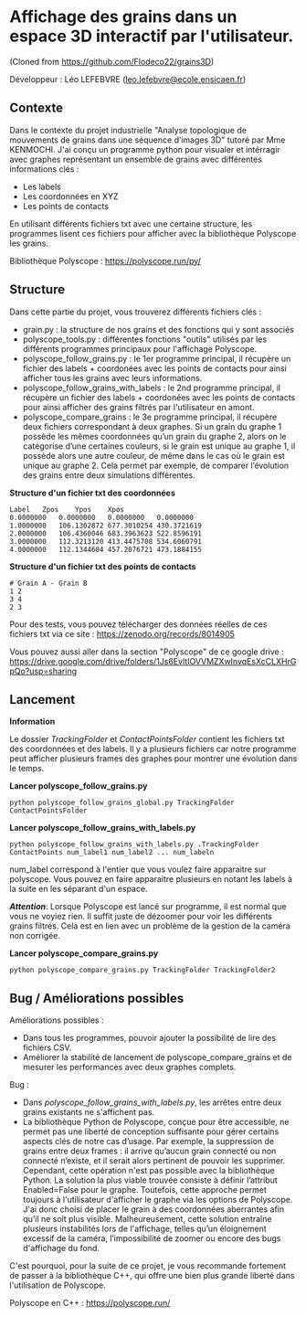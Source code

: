 # Affichage des grains dans un espace 3D interactif par l'utilisateur.

(Cloned from https://github.com/Flodeco22/grains3D)

Développeur : Léo LEFEBVRE (leo.lefebvre@ecole.ensicaen.fr)

## Contexte

Dans le contexte du projet industrielle "Analyse topologique de mouvements de grains dans une séquence d’images 3D" tutoré par Mme KENMOCHI. J'ai conçu un programme python pour visualer et intérragir avec graphes représentant un ensemble de grains avec différentes informations clés :
- Les labels
- Les coordonnées en XYZ
- Les points de contacts

En utilisant différents fichiers txt avec une certaine structure, les programmes lisent ces fichiers pour afficher avec la bibliothèque Polyscope les grains.

Bibliothèque Polyscope : https://polyscope.run/py/

## Structure

Dans cette partie du projet, vous trouverez différents fichiers clés :
- grain.py : la structure de nos grains et des fonctions qui y sont associés
- polyscope_tools.py : différentes fonctions "outils" utilisés par les différents programmes principaux pour l'affichage Polyscope.
- polyscope_follow_grains.py : le 1er programme principal, il récupère un fichier des labels + coordonées avec les points de contacts pour ainsi afficher tous les grains avec leurs informations.
- polyscope_follow_grains_with_labels : le 2nd programme principal, il récupère un fichier des labels + coordonées avec les points de contacts pour ainsi afficher des grains filtrés par l'utilisateur en amont.
- polyscope_compare_grains : le 3e programme principal, il récupère deux fichiers correspondant à deux graphes. Si un grain du graphe 1 possède les mêmes coordonnées qu’un grain du graphe 2, alors on le catégorise d’une certaines couleurs, si le grain est unique au graphe 1, il possède alors une autre couleur, de même dans le cas où le grain est unique au graphe 2. Cela permet par exemple, de comparer l’évolution des grains entre deux simulations différentes.

**Structure d'un fichier txt des coordonnées**
```
Label	Zpos	Ypos	Xpos
0.0000000	0.0000000	0.0000000	0.0000000
1.0000000	106.1302872	677.3010254	430.3721619
2.0000000	106.4360046	683.3963623	522.8596191
3.0000000	112.3213120	413.4475708	534.6060791
4.0000000	112.1344604	457.2076721	473.1884155
```

**Structure d'un fichier txt des points de contacts**
```
# Grain A - Grain B
1 2
3 4
2 3
```

Pour des tests, vous pouvez télécharger des données réelles de ces fichiers txt via ce site : https://zenodo.org/records/8014905

Vous pouvez aussi aller dans la section "Polyscope" de ce google drive :
https://drive.google.com/drive/folders/1Js6EvltIOVVMZXwInvqEsXcCLXHrGpQo?usp=sharing

## Lancement

**Information**

Le dossier *TrackingFolder* et *ContactPointsFolder* contient les fichiers txt des coordonnées et des labels. Il y a plusieurs fichiers car notre programme peut afficher plusieurs frames des graphes pour montrer une évolution dans le temps.


**Lancer polyscope_follow_grains.py**

```
python polyscope_follow_grains_global.py TrackingFolder ContactPointsFolder
```

**Lancer polyscope_follow_grains_with_labels.py**
```
python polyscope_follow_grains_with_labels.py .TrackingFolder ContactPoints num_label1 num_label2 ... num_labeln
```

num_label correspond à l'entier que vous voulez faire apparaitre sur polyscope. Vous pouvez en faire apparaitre plusieurs en notant les labels à la suite en les séparant d'un espace.

***Attention***: Lorsque Polyscope est lancé sur programme, il est normal que vous ne voyiez rien. Il suffit juste de dézoomer pour voir les différents grains filtrés. Cela est en lien avec un problème de la gestion de la caméra non corrigée.

**Lancer polyscope_compare_grains.py**
```
python polyscope_compare_grains.py TrackingFolder TrackingFolder2
```

## Bug / Améliorations possibles

Améliorations possibles :
- Dans tous les programmes, pouvoir ajouter la possibilité de lire des fichiers CSV.
- Améliorer la stabilité de lancement de polyscope_compare_grains et de mesurer les performances avec deux graphes complets.

Bug : 
- Dans *polyscope_follow_grains_with_labels.py*, les arrêtes entre deux grains existants ne s'affichent pas.
- La bibliothèque Python de Polyscope, conçue pour être accessible, ne permet pas une liberté de conception suffisante pour gérer certains aspects clés de notre cas d’usage. Par exemple, la suppression de grains entre deux frames : il arrive qu’aucun grain connecté ou non connecté n’existe, et il serait alors pertinent de pouvoir les supprimer. Cependant, cette opération n'est pas possible avec la bibliothèque Python. La solution la plus viable trouvée consiste à définir l’attribut Enabled=False pour le graphe. Toutefois, cette approche permet toujours à l'utilisateur d'afficher le graphe via les options de Polyscope. J'ai donc choisi de placer le grain à des coordonnées aberrantes afin qu’il ne soit plus visible. Malheureusement, cette solution entraîne plusieurs instabilités lors de l'affichage, telles qu’un éloignement excessif de la caméra, l’impossibilité de zoomer ou encore des bugs d'affichage du fond.

C'est pourquoi, pour la suite de ce projet, je vous recommande fortement de passer à la bibliothèque C++, qui offre une bien plus grande liberté dans l'utilisation de Polyscope.

Polyscope en C++ : https://polyscope.run/
